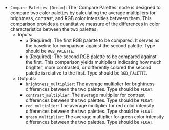 - `Compare Palettes [Dream]`: The 'Compare Palettes' node is designed to compare two color palettes by calculating the average multipliers for brightness, contrast, and RGB color intensities between them. This comparison provides a quantitative measure of the differences in color characteristics between the two palettes.
    - Inputs:
        - `a` (Required): The first RGB palette to be compared. It serves as the baseline for comparison against the second palette. Type should be `RGB_PALETTE`.
        - `b` (Required): The second RGB palette to be compared against the first. This comparison yields multipliers indicating how much brighter, more contrasted, or differently colored the second palette is relative to the first. Type should be `RGB_PALETTE`.
    - Outputs:
        - `brightness_multiplier`: The average multiplier for brightness differences between the two palettes. Type should be `FLOAT`.
        - `contrast_multiplier`: The average multiplier for contrast differences between the two palettes. Type should be `FLOAT`.
        - `red_multiplier`: The average multiplier for red color intensity differences between the two palettes. Type should be `FLOAT`.
        - `green_multiplier`: The average multiplier for green color intensity differences between the two palettes. Type should be `FLOAT`.
